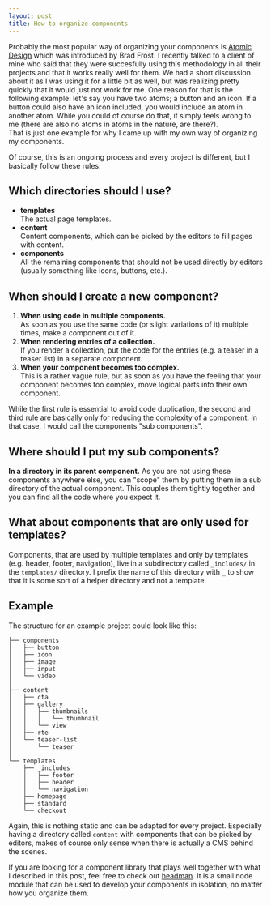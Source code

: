 ```yaml
---
layout: post
title: How to organize components
---
```


Probably the most popular way of organizing your components is <a href="http://bradfrost.com/blog/post/atomic-web-design/" target="_blank" rel="noopener">Atomic Design</a> which was introduced by Brad Frost. I recently talked to a client of mine who said that they were succesfully<!--more--> using this methodology in all their projects and that it works really well for them. We had a short discussion about it as I was using it for a little bit as well, but was realizing pretty quickly that it would just not work for me. One reason for that is the following example: let's say you have two atoms; a button and an icon. If a button could also have an icon included, you would include an atom in another atom. While you could of course do that, it simply feels wrong to me (there are also no atoms in atoms in the nature, are there?).<br>
That is just one example for why I came up with my own way of organizing my components.

Of course, this is an ongoing process and every project is different, but I basically follow these rules:

## Which directories should I use?

- <b>templates</b><br>The actual page templates.
- <b>content</b><br>Content components, which can be picked by the editors to fill pages with content.
- <b>components</b><br>All the remaining components that should not be used directly by editors (usually something like icons, buttons, etc.).

## When should I create a new component?

1. <b>When using code in multiple components.</b><br>As soon as you use the same code (or slight variations of it) multiple times, make a component out of it.
2. <b>When rendering entries of a collection.</b><br>If you render a collection, put the code for the entries (e.g. a teaser in a teaser list) in a separate component.
3. <b>When your component becomes too complex.</b><br>This is a rather vague rule, but as soon as you have the feeling that your component becomes too complex, move logical parts into their own component.

While the first rule is essential to avoid code duplication, the second and third rule are basically only for reducing the complexity of a component. In that case, I would call the components "sub components".

## Where should I put my sub components?

<b>In a directory in its parent component.</b> As you are not using these components anywhere else, you can "scope" them by putting them in a sub directory of the actual component. This couples them tightly together and you can find all the code where you expect it.

## What about components that are only used for templates?

Components, that are used by multiple templates and only by templates (e.g. header, footer, navigation), live in a subdirectory called `_includes/` in the `templates/` directory. I prefix the name of this directory with `_` to show that it is some sort of a helper directory and not a template.

## Example

The structure for an example project could look like this:

```
├── components
│   ├── button
│   ├── icon
│   ├── image
│   ├── input
│   └── video
│
├── content
│   ├── cta
│   ├── gallery
│   │   ├── thumbnails
│   │   │   └── thumbnail
│   │   └── view
│   ├── rte
│   └── teaser-list
│       └── teaser
│
└── templates
    ├── _includes
    │   ├── footer
    │   ├── header
    │   └── navigation
    ├── homepage
    ├── standard
    └── checkout
```

Again, this is nothing static and can be adapted for every project. Especially having a directory called `content` with components that can be picked by editors, makes of course only sense when there is actually a CMS behind the scenes.

If you are looking for a component library that plays well together with what I described in this post, feel free to check out <a href="https://github.com/mgrsskls/headman" target="_blank" rel="nofollower">headman</a>. It is a small node module that can be used to develop your components in isolation, no matter how you organize them.
